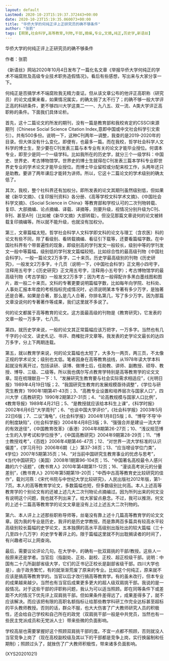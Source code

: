 ```yaml
---
layout: default
Lastmod: 2020-10-23T15:19:37.372443+00:00
date: 2020-10-23T15:19:35.060073+00:00
title: "华侨大学的何纯正评上正研究员的确不够条件"
author: "张箭"
tags: [期第,社会科学,高等教育,刊物,干部,摘编,专业,文摘,纯正,历史学,新语丝]
---
```


华侨大学的何纯正评上正研究员的确不够条件

作者：张箭

《新语丝》网站2020年10月4日发布了一篇化名文章《举报华侨大学何纯正的学术不端腐败及高级专业技术职务造假情况》。看后有些感想，写出来与大家分享一下。

何纯正是否搞学术不端腐败我无精力查证。但从该文章公布的他评正高职称（研究员）的论文成果来看，如果情况属实，的确太弱了太不行了；的确不够一般大学评正高的科研条件，更不够四川大学这类二一一、九八五、双一流、A类大学评正高职称的条件。下面我们具体论析。

首先，这十二篇论文的所发的期刊，没有一篇是教育部和我校肯定的CSSCI来源期刊（Chinese Social Science Citation Index,意即中国或中文社会科学引文索引）。共有500多份。说明一下，这种C刊两年一调整，我查的是2019-2020年的目录。但大体没有什么变化。即便有，也最多一篇。而在我校，哲学社会科学人文科学的博士生，至少要在C刊发表三篇与本专业有关的论文才能毕业授位。何谓本专业，即至少是同一个一级学科。比如我所在的历史学，就分三个一级学科：中国史、世界史、考古博物馆学。世界史的博士生就得在C刊发表三篇本学科专业即世界史专业的学术论文才能毕业授位。而博士毕业留校或分配来校工作，头两年还只是助教。要讲了两年课后才能转为讲师。所以，它这十二篇论文的学术级别的确太低了。

其次，我校，整个社科界还有加权分。即所发表的论文其期刊虽然级别低，但如果被《新华文摘》、《复印报刊资料》各分册、《高等学校文科学术文摘》、《中国社会科学文摘》、《Social Science in China》等教育部和学校认可的二次刊物转载、复印、大部摘编、论点摘编、译载、译摘等，则要升级，视情况分别升级为C刊、B刊、甚至A刊（比如被《新华文摘》大部转载）。但没见那篇文章说何的论文被转载复印摘编等。所以就不能升级，也就没有加权分。

第三，文章篇幅太短。哲学社会科学人文科学即文科的论文与理工（含农医）科的论文有些不同，除了看级别、看转载摘编、看征引下载等，还要看篇幅字数。在中国社科界有个带普遍性的现象，即级别高的学刊发文一般较长，级别中等的学刊发文一般中等篇幅，级别低的学刊发文篇幅较短。比如综合性的最高级刊物《中国社会科学》，一般一篇论文2万多字，二十来页。历史学最高级别的刊物《历史研究》，一般发文2万多字，十几页（说明一下，《中国社会科学》正文用小四号字，注释用五号字；《历史研究》正文用五号字，注释用小五号字）；考古博物馆学的最高级刊物《考古学报》一般发文2万多字；因为考古一般得配许多黑白墨线图和图片，故一般二十来页。文科的专著更要说明篇幅字数，比如每年向学院、社科处、人事处汇报本年度的考核指标完成情况时，必须说明某本专著有多少万字，是独著还是合著。如果是合著，那么是几人合著，你排名第几，写了多少万字。因为那篇文章没说何的专著著作等成果，我们这里就不多说了。

何的论文都属于高等教育的论文。这方面最高级的刊物是《教育研究》，它发表的文章一般一万多字，七八页。

第四，就历史学来说，一般的论文其正常篇幅应该万把字，一万多字。当然也有几千字的小论文、读史札记、书评、商榷批评文章等。我发表的史学论文最长的达四万多字，分上下两期连载。

第五，就以教育学来说，何的论文篇幅也太短了，大多为一两页，两三页，不太像正规的学术论文；级别也太低。笔者因身在高等教育战线，从1978年读大学本科起就没有离开过，包括读研、读博、做博士后，任助教、讲师、副教授、硕导、教授、博导、三级、二级等。所以我也偶尔写点教育学特别是高等教育学的论文文章。现在梳理献丑一下：1、“发展研究生教育要与社会实际需求相适应”，《光明日报》1989年4月19日1版；2、“我国研究生教育的发展规模亟待调整”，《学位与研究生教育》1990年1期第41-43页；3、“高教专业设置和培养层次与国家人口”，四川大学《高教研究》1990年2期第27-31页；4、“论高教规模与国家人口比例”，《教育导报》1989年4月21日；5、“是教授就应该给本科生上课”，《科学时报》2002年6月6日“大学周刊”；6、“也谈中国大学评价”，《社会科学报》2003年5月22日6版；7、二议“海龟”，《社会科学报》2004年1月8日5版；8、“博导‘不导’中的制度缺陷”，《社会科学报》2004年4月8日3版；9、“强强合并是建设一流大学的有效途径”，《中国教育改革》（香港）2004年8期第26-27页；10、“浅议规范博士生的入学考试和学位授予”，《中国高教研究》2004年9期第28-29页；11、“博士教授戏考”，《百姓》2006年4期第46-47页；12、“对世界一流大学标准的认识偏差”，《学习月刊》2006年6期（上）第37-38页；13、“应当增设学位门类”，《学位》2007年5期第35页；14、“对当前中国研究生教育事业的忧虑与思考”，《当代中国研究》（美国）2008年1期第96-104页；15、“中国著名高校最令人感兴趣的六个话题”，《教书育人》2010年第4期第11-12页；16、“漫谈高考状元的分量差别”，《教书育人》2010年第5期第19-20页；“中西中古高等教育史比较研究的佳作”，载刘河燕：《宋代书院与中世纪大学比较研究》，人民出版社2012年版，第1-7页。本人的高等教育学论文，多数篇幅也短，但多数级别比何高。本人上述高等教育学的个别论文有的还被上述几大二次刊物论点摘编过。因为所列出来的何文没有说明这个问题，我也就不列出来了。给大家留点悬念。不过，我可以推测，何文的上述十二篇高等教育学的论文文章是没有上过上述五大二次刊物的。

第六、本人评上上述那些职称导师等，丝毫没有靠上述十几篇高等教育学的论文文章。因为我的专业是历史，我评的是历史学教授。而是靠两百多篇具有较高水平较高级别较长篇幅的史学论文，五本独撰的高水平高级别出版社出的较大篇幅（三十几至四十几万字）的史学专著评上的。限于篇幅这里就不列出耽搁读者的时间了，有兴趣者可以上网查询。

最后，需要议论评论几句。在大学中，的确有一批双肩挑的干部/教授。这些人一般原来还是学者。当官后（指副处、正处、副校、正校、超正校级干部。说明：中国有二十几所副部省级大学，它们的正书记正校长是副部省级干部。四川大学也是），由于政务繁忙，有的就渐渐荒废了原来的专业。比如这个何纯正，原来就不应该是搞高等教育学的。当官以后才改行搞高等教育学。有的虽未改行，但本专业的成果越来越少。当然也有当官后成果更多更大的超人级双肩挑干部。我说的是一般情况。对于这些干部的评职称问题，我认为可以适当照顾。即在同等条件下或差距不大的情况下优先评上双肩挑干部。但如果条件差得远了，成果差得多了，就不应该解决。而应该把有限的高职名额指标让给那些教学科研工作完全达标甚至超标的平头教师教授。否则的话，群众不服，也大大伤害了广大教师研究人员的积极性，还会给自己学校和自己所在的政党（双肩挑干部一般是中共党员，当然也有一些民主党派成员和无党派人士）带来些微的负面影响。

学校高层也需要掌握好这个照顾双肩挑干部的度。不宜一点都不照顾，否则就没人当官竞争上岗了（现在高校副校级及其以下的干部都是竞争上岗，实行换届制和任期制）；照顾过头了，就挫伤了广大教师积极性，带来诸多负面影响。

(XYS20201021)

